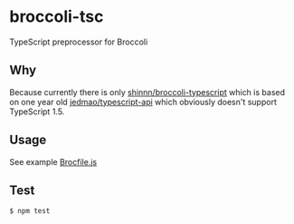 # broccoli-tsc
TypeScript preprocessor for Broccoli

## Why

Because currently there is only [shinnn/broccoli-typescript](https://github.com/shinnn/broccoli-typescript) which is based on one year old [jedmao/typescript-api](https://github.com/jedmao/typescript-api) which obviously doesn't support TypeScript 1.5.

## Usage

See example [Brocfile.js](Brocfile.js)

## Test

```bash
$ npm test
```
